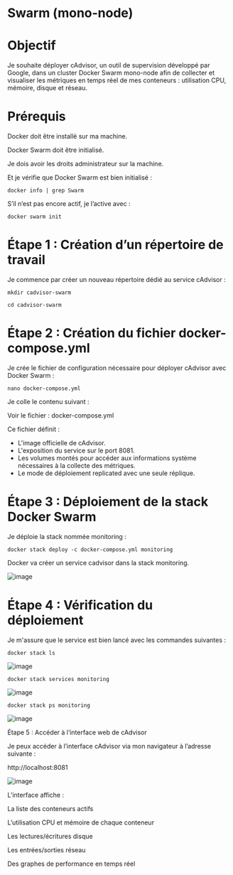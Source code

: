 # Swarm (mono-node)

# Objectif

Je souhaite déployer cAdvisor, un outil de supervision développé par Google, dans un cluster Docker Swarm mono-node afin de collecter et visualiser les métriques en temps réel de mes conteneurs : utilisation CPU, mémoire, disque et réseau.

# Prérequis

Docker doit être installé sur ma machine.

Docker Swarm doit être initialisé.

Je dois avoir les droits administrateur sur la machine.

Et je vérifie que Docker Swarm est bien initialisé :

`docker info | grep Swarm`

S’il n’est pas encore actif, je l’active avec :

`docker swarm init`

# Étape 1 : Création d’un répertoire de travail

Je commence par créer un nouveau répertoire dédié au service cAdvisor :

`mkdir cadvisor-swarm`

`cd cadvisor-swarm`

# Étape 2 : Création du fichier docker-compose.yml

Je crée le fichier de configuration nécessaire pour déployer cAdvisor avec Docker Swarm :

`nano docker-compose.yml`

Je colle le contenu suivant :

Voir le fichier : docker-compose.yml

Ce fichier définit :

- L'image officielle de cAdvisor.
- L'exposition du service sur le port 8081.
- Les volumes montés pour accéder aux informations système nécessaires à la collecte des métriques.
- Le mode de déploiement replicated avec une seule réplique.

# Étape 3 : Déploiement de la stack Docker Swarm

Je déploie la stack nommée monitoring :

`docker stack deploy -c docker-compose.yml monitoring`

Docker va créer un service cadvisor dans la stack monitoring.

![image](https://github.com/user-attachments/assets/5809434d-fa88-474e-ba06-d52965309daf)


# Étape 4 : Vérification du déploiement

Je m'assure que le service est bien lancé avec les commandes suivantes :

`docker stack ls`

![image](https://github.com/user-attachments/assets/af13a90d-9091-4e3e-b60e-a68134c874c6)

`docker stack services monitoring`

![image](https://github.com/user-attachments/assets/3d85583a-bf1c-42b7-a7c7-8833ecd3170b)


`docker stack ps monitoring`

![image](https://github.com/user-attachments/assets/840a3843-824b-45e7-bd85-7906458b2a68)

Étape 5 : Accéder à l’interface web de cAdvisor

Je peux accéder à l’interface cAdvisor via mon navigateur à l’adresse suivante :

http://localhost:8081

![image](https://github.com/user-attachments/assets/85833c21-811d-416e-8e13-9e7b8aac9df3)


L’interface affiche :

La liste des conteneurs actifs

L’utilisation CPU et mémoire de chaque conteneur

Les lectures/écritures disque

Les entrées/sorties réseau

Des graphes de performance en temps réel


